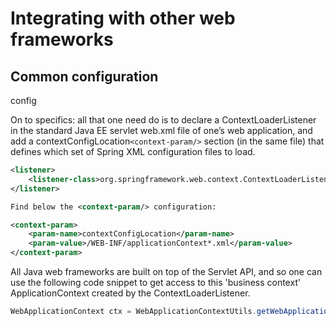 # Integrating with other web frameworks

## Common configuration

config

On to specifics: all that one need do is to declare a ContextLoaderListener in the standard Java EE servlet web.xml file of one’s web application, and add a contextConfigLocation`<context-param/>` section (in the same file) that defines which set of Spring XML configuration files to load.

```xml
<listener>
    <listener-class>org.springframework.web.context.ContextLoaderListener</listener-class>
</listener>

Find below the <context-param/> configuration:

<context-param>
    <param-name>contextConfigLocation</param-name>
    <param-value>/WEB-INF/applicationContext*.xml</param-value>
</context-param>
```

All Java web frameworks are built on top of the Servlet API, and so one can use the following code snippet to get access to this 'business context' ApplicationContext created by the ContextLoaderListener.

```java
WebApplicationContext ctx = WebApplicationContextUtils.getWebApplicationContext(servletContext);
```

